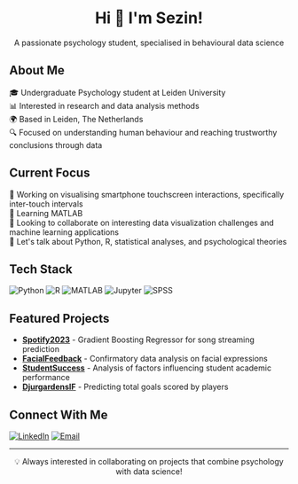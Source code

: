 <div align="center">
  <h1>Hi 👋 I'm Sezin!</h1>
  <p>A passionate psychology student, specialised in behavioural data science</p>
</div>

## About Me
🎓 Undergraduate Psychology student at Leiden University  
📊 Interested in research and data analysis methods  
🌍 Based in Leiden, The Netherlands  
🔍 Focused on understanding human behaviour and reaching trustworthy conclusions through data

## Current Focus
🔭 Working on visualising smartphone touchscreen interactions, specifically inter-touch intervals  
🌱 Learning MATLAB  
👯 Looking to collaborate on interesting data visualization challenges and machine learning applications  
💬 Let's talk about Python, R, statistical analyses, and psychological theories

## Tech Stack
![Python](https://img.shields.io/badge/-Python-3776AB?style=flat-square&logo=python&logoColor=white)
![R](https://img.shields.io/badge/-R-276DC3?style=flat-square&logo=r&logoColor=white)
![MATLAB](https://img.shields.io/badge/-MATLAB-0076A8?style=flat-square&logo=mathworks&logoColor=white)
![Jupyter](https://img.shields.io/badge/-Jupyter-F37626?style=flat-square&logo=jupyter&logoColor=white)
![SPSS](https://img.shields.io/badge/-SPSS-052FAD?style=flat-square&logo=ibm&logoColor=white)

## Featured Projects
- [**Spotify2023**](https://github.com/sezinmumcu/Spotify2023) - Gradient Boosting Regressor for song streaming prediction
- [**FacialFeedback**](https://github.com/sezinmumcu/FacialFeedback) - Confirmatory data analysis on facial expressions
- [**StudentSuccess**](https://github.com/sezinmumcu/StudentSuccess) - Analysis of factors influencing student academic performance
- [**DjurgardensIF**](https://github.com/sezinmumcu/DjurgardensIF) - Predicting total goals scored by players

## Connect With Me
[![LinkedIn](https://img.shields.io/badge/LinkedIn-0077B5?style=for-the-badge&logo=linkedin&logoColor=white)](https://linkedin.com/in/sezinmumcu)
[![Email](https://img.shields.io/badge/Email-D14836?style=for-the-badge&logo=gmail&logoColor=white)](mailto:sezinmumcu@gmail.com)

---

<div align="center">
  💡 Always interested in collaborating on projects that combine psychology with data science!
</div>
